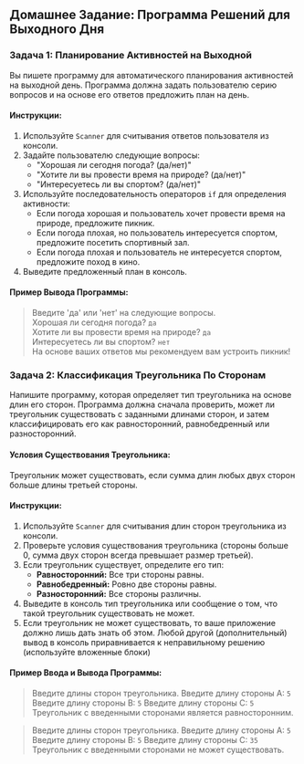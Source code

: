 ## Домашнее Задание: Программа Решений для Выходного Дня

### Задача 1: Планирование Активностей на Выходной
Вы пишете программу для автоматического планирования активностей на выходной день. Программа должна задать пользователю серию вопросов и на основе его ответов предложить план на день.

#### Инструкции:
1. Используйте `Scanner` для считывания ответов пользователя из консоли.
2. Задайте пользователю следующие вопросы:
    - "Хорошая ли сегодня погода? (да/нет)"
    - "Хотите ли вы провести время на природе? (да/нет)"
    - "Интересуетесь ли вы спортом? (да/нет)"
3. Используйте последовательность операторов `if` для определения активности:
    - Если погода хорошая и пользователь хочет провести время на природе, предложите пикник.
    - Если погода плохая, но пользователь интересуется спортом, предложите посетить спортивный зал.
    - Если погода плохая и пользователь не интересуется спортом, предложите поход в кино.
4. Выведите предложенный план в консоль.

#### Пример Вывода Программы:
>Введите 'да' или 'нет' на следующие вопросы.  
>Хорошая ли сегодня погода? `да`  
>Хотите ли вы провести время на природе? `да`  
>Интересуетесь ли вы спортом? `нет`  
>На основе ваших ответов мы рекомендуем вам устроить пикник!  


### Задача 2: Классификация Треугольника По Сторонам

Напишите программу, которая определяет тип треугольника на основе длин его сторон. Программа должна сначала проверить,
может ли треугольник существовать с заданными длинами сторон, и затем классифицировать его как равносторонний,
равнобедренный или разносторонний.

#### Условия Существования Треугольника:
Треугольник может существовать, если сумма длин любых двух сторон больше длины третьей стороны.

#### Инструкции:
1. Используйте `Scanner` для считывания длин сторон треугольника из консоли.
2. Проверьте условия существования треугольника (стороны больше 0, сумма двух сторон всегда превышает размер третьей).
3. Если треугольник существует, определите его тип:
    - **Равносторонний:** Все три стороны равны.
    - **Равнобедренный:** Ровно две стороны равны.
    - **Разносторонний:** Все стороны различны.
4. Выведите в консоль тип треугольника или сообщение о том, что такой треугольник существовать не может.
5. Если треугольник не может существовать, то ваше приложение должно лишь дать знать об этом. Любой другой
(дополнительный) вывод в консоль приравнивается к неправильному решению (используйте вложенные блоки)

#### Пример Ввода и Вывода Программы:
>Введите длины сторон треугольника. 
> Введите длину стороны A: `5` 
> Введите длину стороны B: `5` 
> Введите длину стороны C: `5` 
> Треугольник с введенными сторонами является равносторонним.

>Введите длины сторон треугольника.
> Введите длину стороны A: `5`
> Введите длину стороны B: `5`
> Введите длину стороны C: `35`
> Треугольник с введенными сторонами не может существовать.

